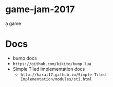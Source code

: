 # game-jam-2017
a game

# Docs #
- bump docs
- `https://github.com/kikito/bump.lua`
- Simple Tiled Implementation docs
    - `http://karai17.github.io/Simple-Tiled-Implementation/modules/sti.html`
